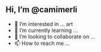 ## Hi, I’m @camimerli
- 👀 I’m interested in ... art
- 🌱 I’m currently learning ...
- 💞️ I’m looking to collaborate on ...
- 📫 How to reach me ...

<!---
camimerli/camimerli is a ✨ special ✨ repository because its `README.md` (this file) appears on your GitHub profile.
You can click the Preview link to take a look at your changes.
--->
